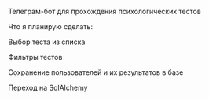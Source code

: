 Телеграм-бот для прохождения психологических тестов

Что я планирую сделать:

Выбор теста из списка

Фильтры тестов

Сохранение пользователей и их результатов в базе

Переход на SqlAlchemy

